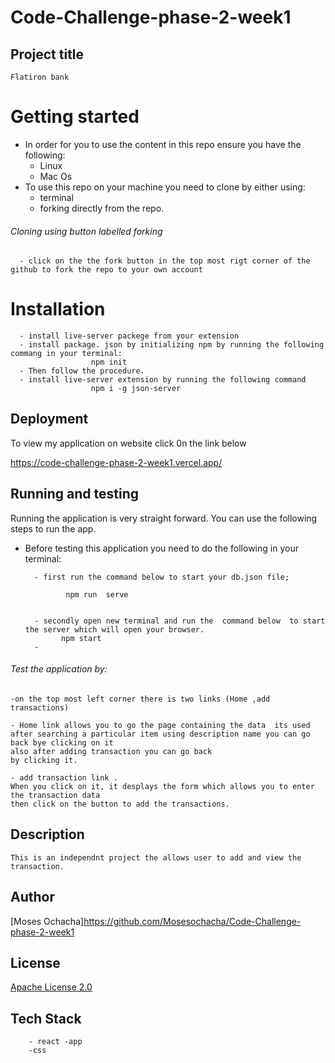 # Code-Challenge-phase-2-week1


## Project title
    Flatiron bank
# Getting started
- In order for you to use the content in this repo ensure you have the following:
    - Linux
    - Mac Os
- To use this repo on your machine you need to clone by either using:
     - terminal
     - forking directly from the repo.
###### Cloning using button labelled forking
      - click on the the fork button in the top most rigt corner of the github to fork the repo to your own account
# Installation
      - install live-server packege from your extension
      - install package. json by initializing npm by running the following commang in your terminal:
                      npm init
      - Then follow the procedure. 
      - install live-server extension by running the following command
                      npm i -g json-server   
##  Deployment
 To view my application on website click 0n the link below

https://code-challenge-phase-2-week1.vercel.app/
 
## Running and testing
Running the application is very straight forward. You can use the following steps to run the app.

- Before testing this application you need to do the following in your terminal:

        - first run the command below to start your db.json file;
        
               npm run  serve 
               

        - secondly open new terminal and run the  command below  to start the server which will open your browser.
              npm start 
        -

###### Test the application by:

    -on the top most left corner there is two links (Home ,add transactions)

    - Home link allows you to go the page containing the data  its used after searching a particular item using description name you can go back bye clicking on it
    also after adding transaction you can go back 
    by clicking it.

    - add transaction link .
    When you click on it, it desplays the form which allows you to enter the transaction data
    then click on the button to add the transactions.

## Description
    This is an independnt project the allows user to add and view the transaction.

## Author
[Moses Ochacha]https://github.com/Mosesochacha/Code-Challenge-phase-2-week1


## License

[Apache License 2.0](https://choosealicense.com/licenses/)


## Tech Stack
        - react -app
        -css


